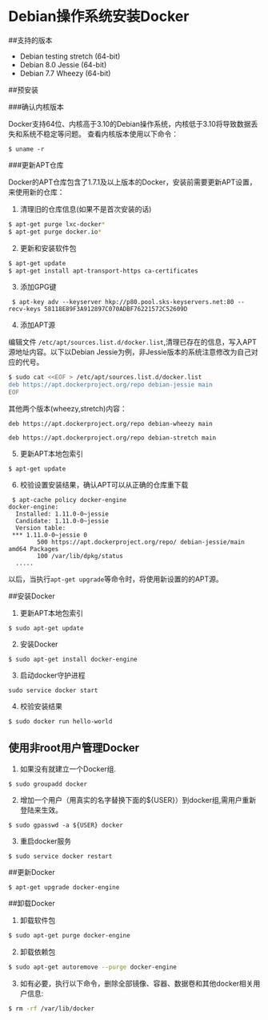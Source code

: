 # Debian操作系统安装Docker
##支持的版本
- Debian testing stretch (64-bit)
- Debian 8.0 Jessie (64-bit)
- Debian 7.7 Wheezy (64-bit)

##预安装

###确认内核版本

  Docker支持64位、内核高于3.10的Debian操作系统，内核低于3.10将导致数据丢失和系统不稳定等问题。
查看内核版本使用以下命令：
```
$ uname -r
```
###更新APT仓库

  Docker的APT仓库包含了1.7.1及以上版本的Docker，安装前需要更新APT设置，来使用新的仓库：

 1. 清理旧的仓库信息(如果不是首次安装的话)
 ```sh
 $ apt-get purge lxc-docker*
 $ apt-get purge docker.io*
 ```
 2. 更新和安装软件包
 ```sh
 $ apt-get update
 $ apt-get install apt-transport-https ca-certificates
 ```
 3. 添加GPG键
```
 $ apt-key adv --keyserver hkp://p80.pool.sks-keyservers.net:80 --recv-keys 58118E89F3A912897C070ADBF76221572C52609D
```
 4. 添加APT源 
 
   编辑文件 ```/etc/apt/sources.list.d/docker.list```,清理已存在的信息，写入APT源地址内容。以下以Debian Jessie为例，非Jessie版本的系统注意修改为自己对应的代号。
```sh
$ sudo cat <<EOF > /etc/apt/sources.list.d/docker.list
deb https://apt.dockerproject.org/repo debian-jessie main
EOF
```
其他两个版本(wheezy,stretch)内容：
```
deb https://apt.dockerproject.org/repo debian-wheezy main
```
```
deb https://apt.dockerproject.org/repo debian-stretch main
```
 5. 更新APT本地包索引
```
$ apt-get update
```
 6. 校验设置安装结果，确认APT可以从正确的仓库重下载
```
 $ apt-cache policy docker-engine
docker-engine:
  Installed: 1.11.0-0~jessie
  Candidate: 1.11.0-0~jessie
  Version table:
 *** 1.11.0-0~jessie 0
        500 https://apt.dockerproject.org/repo/ debian-jessie/main amd64 Packages
        100 /var/lib/dpkg/status
  .....
```
以后，当执行```apt-get upgrade```等命令时，将使用新设置的的APT源。

##安装Docker

 1. 更新APT本地包索引
```
$ sudo apt-get update
```
 2. 安装Docker
```
$ sudo apt-get install docker-engine
```
 3. 启动docker守护进程
```
sudo service docker start
```
 4. 校验安装结果
```
$ sudo docker run hello-world
```

## 使用非root用户管理Docker

 1. 如果没有就建立一个Docker组.
```
$ sudo groupadd docker
```

 2. 增加一个用户（用真实的名字替换下面的${USER}）到docker组,需用户重新登陆来生效。
```
$ sudo gpasswd -a ${USER} docker
```
 3. 重启docker服务
```
$ sudo service docker restart
```

##更新Docker

```
$ apt-get upgrade docker-engine
```
##卸载Docker


 1. 卸载软件包
```sh
$ sudo apt-get purge docker-engine
```
 2. 卸载依赖包
```sh
$ sudo apt-get autoremove --purge docker-engine
```
 3. 如有必要，执行以下命令，删除全部镜像、容器、数据卷和其他docker相关用户信息:
```sh
$ rm -rf /var/lib/docker
```

